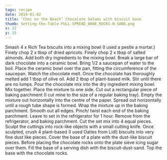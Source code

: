 ```yaml
---
tags: recipe
date: 2019-01-02
title: ‘Choc on the Beach’ Chocolate Salami with biscuit base
thumb: Setting-the-Table-FULL-SPREAD_0008_ROCKS-N-SAND.png
x: 22
y: 15
---
```


Smash 4 x Rich Tea biscuits into a mixing bowl (I used a pestle a mortar.)
Finely chop 2 x tbsp of dried apricots.
Finely chop 2 x tbsp of salted almonds.
Add both dry ingredients to the mixing bowl.
Break a large bar of dark chocolate into a ceramic bowl.
Bring 1/2 a saucepan of water to the boil.
Place the ceramic bowl over the pan, fitting the circumference of the saucepan.
Watch the chocolate melt.
Once the chocolate has thoroughly melted add 1 tbsp of olive oil.
Add 2 tbsp of plant-based milk.
Stir until there are no lumps.
Pour the chocolate mix into the dry ingredient mixing bowl.
Mix together.
Place the mixture to one side.
Cut out a rectangular piece of baking parchment (I cut mine to the size of a regular baking tray).
Empty the mixture out horizontally into the centre of the paper.
Spread out horizontally until a rough tube shape is formed.
Wrap the mixture up in the baking parchment.
Smooth out all edges.
Pinch/ twist each end of the baking parchment.
Leave to set in the refrigerator for 1 hour.
Remove from the refrigerator, and baking parchment.
Cut the set mix into 4 equal pieces.
Sculpt the cuttings into rock-like objects with a small cutting knife.
Once sculpted, crush 4 plant-based (I used Oaties from Lidl) biscuits into very fine dust like pieces.
Cover the base of a plate with the dust-like biscuit pieces.
Before placing the chocolate rocks onto the plate sieve icing sugar over them.
Fill the base of a serving dish with the biscuit-dust-sand.
Top the base with the chocolate rocks.